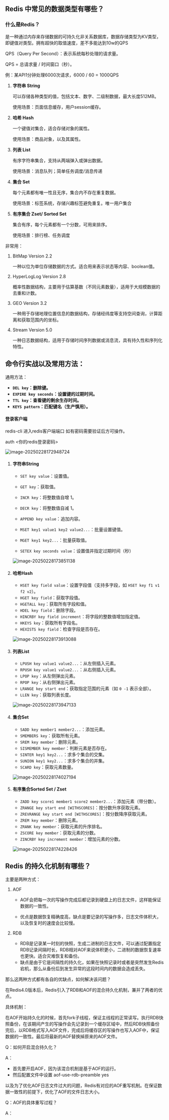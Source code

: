 ## Redis 中常见的数据类型有哪些？

### **什么是Redis？**

是一种通过内存来存储数据的可持久化非关系数据库，数据存储类型为KV类型，即键值对类型。拥有超快的取值速度，差不多能达到10w的QPS

QPS（Query Per Second）：表示系统每秒处理的请求量。

QPS = 总请求量 / 时间窗口（秒）。

例：某API1分钟处理6000次请求，6000 / 60 = 1000QPS

1. **字符串 String** 

   可以存储各种类型的值，包括文本、数字、二级制数据，最大长度512MB。

   使用场景：页面信息缓存，用户session缓存。

2. **哈希 Hash**

   一个键值对集合，适合存储对象的属性。

   使用场景：商品对象，以及其属性。

3. **列表 List**

   有序字符串集合，支持从两端弹入或弹出数据。

   使用场景：消息队列；简单任务调度/消息传递

4. **集合 Set**

   每个元素都有唯一性且无序，集合内不存在重复数据。

   使用场景：标签系统，存储兴趣标签避免重复。唯一用户集合

5. **有序集合 Zset/ Sorted Set**

   集合有序，每个元素都有一个分数，可用来排序。

   使用场景：排行榜、任务调度

非常用：

1. BitMap Version 2.2

   一种以位为单位存储数据的方式。适合用来表示状态等内容、boolean值。

2. HyperLogLog Version 2.8

   概率性数据结构，主要用于估算基数（不同元素数量），适用于大规模数据的去重和计数。

3. GEO Version 3.2

   一种用于存储地理位置信息的数据结构，存储经纬度等支持空间查询，计算距离和获取范围内的坐标。

4. Stream Version 5.0

   一种日志数据结构，适用于存储时间序列数据或消息流，具有持久性和序列化特性。





## 命令行实战以及常用方法：

通用方法：

- **`DEL key`：删除键。**
- **`EXPIRE key seconds`：设置键的过期时间。**
- **`TTL key`：查看键的剩余生存时间。**
- **`KEYS pattern`：匹配键名（生产慎用）。**



#### 登录客户端

redis-cli 进入redis客户端端口 如有密码需要验证后方可操作。

auth <你的redis登录密码>

![image-20250228172948724](C:\Users\maoyunlong\AppData\Roaming\Typora\typora-user-images\image-20250228172948724.png)

1. #### **字符串**String

   - `SET key value`：设置值。

   - `GET key`：获取值。

   - `INCR key`：将整数值自增 1。

   - `DECR key`：将整数值自减 1。

   - `APPEND key value`：追加内容。

   - `MSET key1 value1 key2 value2...`：批量设置键值。

   - `MGET key1 key2...`：批量获取值。

   - `SETEX key seconds value`：设置值并指定过期时间（秒）

   ![image-20250228173851138](C:\Users\maoyunlong\AppData\Roaming\Typora\typora-user-images\image-20250228173851138.png)

2. #### 哈希Hash

   - `HSET key field value`：设置字段值（支持多字段，如 `HSET key f1 v1 f2 v2`）。
   - `HGET key field`：获取字段值。
   - `HGETALL key`：获取所有字段和值。
   - `HDEL key field`：删除字段。
   - `HINCRBY key field increment`：将字段的整数值增加指定值。
   - `HKEYS key`：获取所有字段名。
   - `HEXISTS key field`：检查字段是否存在。

   ![image-20250228173913088](C:\Users\maoyunlong\AppData\Roaming\Typora\typora-user-images\image-20250228173913088.png)

3. #### 列表List

   - `LPUSH key value1 value2...`：从左侧插入元素。
   - `RPUSH key value1 value2...`：从右侧插入元素。
   - `LPOP key`：从左侧弹出元素。
   - `RPOP key`：从右侧弹出元素。
   - `LRANGE key start end`：获取指定范围的元素（如 `0 -1` 表示全部）。
   - `LLEN key`：获取列表长度。

   ![image-20250228173947133](C:\Users\maoyunlong\AppData\Roaming\Typora\typora-user-images\image-20250228173947133.png)

4. #### 集合Set

   - `SADD key member1 member2...`：添加元素。
   - `SMEMBERS key`：获取所有元素。
   - `SREM key member`：删除元素。
   - `SISMEMBER key member`：判断元素是否存在。
   - `SINTER key1 key2...`：求多个集合的交集。
   - `SUNION key1 key2...`：求多个集合的并集。
   - `SCARD key`：获取元素数量。

   ![image-20250228174027194](C:\Users\maoyunlong\AppData\Roaming\Typora\typora-user-images\image-20250228174027194.png)

5. #### 有序集合Sorted Set / Zset

   - `ZADD key score1 member1 score2 member2...`：添加元素（带分数）。
   - `ZRANGE key start end [WITHSCORES]`：按分数升序获取元素。
   - `ZREVRANGE key start end [WITHSCORES]`：按分数降序获取元素。
   - `ZREM key member`：删除元素。
   - `ZRANK key member`：获取元素的升序排名。
   - `ZSCORE key member`：获取元素的分数。
   - `ZINCRBY key increment member`：增加元素的分数。

   ![image-20250228174228426](C:\Users\maoyunlong\AppData\Roaming\Typora\typora-user-images\image-20250228174228426.png)






## Redis 的持久化机制有哪些？



主要是两种方式：

1. AOF 

   - AOF会把每一次的写操作完成后都记录到硬盘上的日志文件，这样能保证数据的一致性。

   - 优点是数据恢复精确度高，缺点是要记录的写操作多，日志文件体积大，以及恢复时的速度会比较慢。

2. RDB

   - RDB是记录某一时刻的快照，生成二进制的日志文件，可以通过配置指定RDB记录间隔时长，RDB相对AOF来说体积更小，二进制的数据恢复速率也更快。适合灾难恢复和备份。
   - 缺点是由于它是间隔性的持久化，如果在快照记录时或者是突然发生Redis宕机，那么从备份后到发生异常的这段时间内的数据会造成丢失。



那么这两种方式都有各自的优缺点，如何解决该问题？

在Redis4.0版本后，Redis引入了RDB和AOF的混合持久化机制，兼并了两者的优点。

具体机制：

在AOF开始持久化的时候，首先fork子线程，保证主线程的正常读写。执行RDB快照备份，在该期间产生的写操作会先记录到一个缓存区域中，然后RDB快照备份完后，以RDB格式写入AOF文件，完成后将缓存区的写操作也写入AOF中，保证数据的一致性。最后将最新的AOF替换掉原来的AOF文件。



Q：如何开启混合持久化？

A：

- 首先要开启AOF，因为该混合机制是基于AOF的运行。
- 然后配置文件中设置 aof-use-rdb-preamble yes



以及为了优化AOF日志文件过大的问题，Redis有对应的AOF重写机制。在保证数据一致性的前提下，优化了AOF的文件日志大小。



Q：AOF的具体重写过程？

A：
